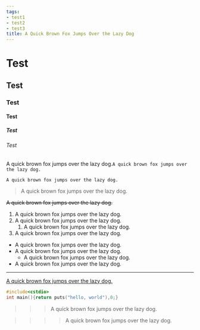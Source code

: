 ```yaml
---
tags: 
- test1
- test2
- test3
title: A Quick Brown Fox Jumps Over the Lazy Dog
---
```


# Test
## Test
### Test
#### Test
##### Test
###### Test

A quick brown fox jumps over the lazy dog.`A quick brown fox jumps over the lazy dog.`

```
A quick brown fox jumps over the lazy dog.
```

>A quick brown fox jumps over the lazy dog.

~~A quick brown fox jumps over the lazy dog.~~

1. A quick brown fox jumps over the lazy dog.
1. A quick brown fox jumps over the lazy dog.
    1. A quick brown fox jumps over the lazy dog.
1. A quick brown fox jumps over the lazy dog.

- A quick brown fox jumps over the lazy dog.
- A quick brown fox jumps over the lazy dog.
    - A quick brown fox jumps over the lazy dog.
- A quick brown fox jumps over the lazy dog.

---

[A quick brown fox jumps over the lazy dog.](#)

```cpp
#include<cstdio>
int main(){return puts("hello, world"),0;}
```

>>> A quick brown fox jumps over the lazy dog.

>>>> A quick brown fox jumps over the lazy dog.

